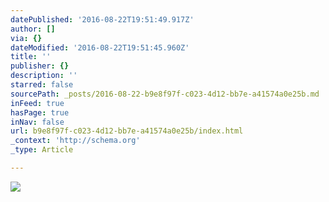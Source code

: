 ```yaml
---
datePublished: '2016-08-22T19:51:49.917Z'
author: []
via: {}
dateModified: '2016-08-22T19:51:45.960Z'
title: ''
publisher: {}
description: ''
starred: false
sourcePath: _posts/2016-08-22-b9e8f97f-c023-4d12-bb7e-a41574a0e25b.md
inFeed: true
hasPage: true
inNav: false
url: b9e8f97f-c023-4d12-bb7e-a41574a0e25b/index.html
_context: 'http://schema.org'
_type: Article

---
```

![](https://the-grid-user-content.s3-us-west-2.amazonaws.com/e5c74453-200a-4483-a081-01d8d0ab9be8.jpg)